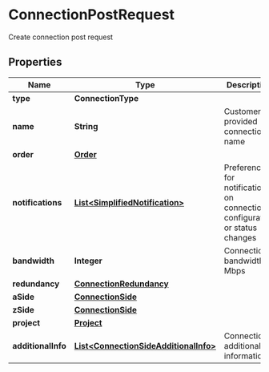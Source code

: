 

# ConnectionPostRequest

Create connection post request

## Properties

| Name | Type | Description | Notes |
|------------ | ------------- | ------------- | -------------|
|**type** | **ConnectionType** |  |  [optional] |
|**name** | **String** | Customer-provided connection name |  [optional] |
|**order** | [**Order**](Order.md) |  |  [optional] |
|**notifications** | [**List&lt;SimplifiedNotification&gt;**](SimplifiedNotification.md) | Preferences for notifications on connection configuration or status changes |  [optional] |
|**bandwidth** | **Integer** | Connection bandwidth in Mbps |  [optional] |
|**redundancy** | [**ConnectionRedundancy**](ConnectionRedundancy.md) |  |  [optional] |
|**aSide** | [**ConnectionSide**](ConnectionSide.md) |  |  [optional] |
|**zSide** | [**ConnectionSide**](ConnectionSide.md) |  |  [optional] |
|**project** | [**Project**](Project.md) |  |  [optional] |
|**additionalInfo** | [**List&lt;ConnectionSideAdditionalInfo&gt;**](ConnectionSideAdditionalInfo.md) | Connection additional information |  [optional] |



